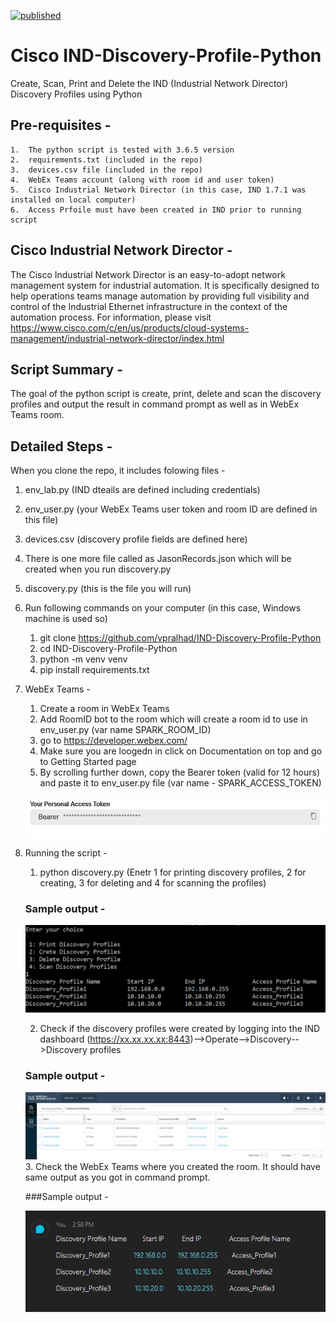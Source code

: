 [![published](https://static.production.devnetcloud.com/codeexchange/assets/images/devnet-published.svg)](https://developer.cisco.com/codeexchange/github/repo/vpralhad/IND-Discovery-Profile-Python)

# Cisco IND-Discovery-Profile-Python
Create, Scan, Print and Delete the IND (Industrial Network Director) Discovery Profiles using Python

## Pre-requisites -
	1.	The python script is tested with 3.6.5 version
	2.	requirements.txt (included in the repo)
	3. 	devices.csv file (included in the repo)
	4.	WebEx Teams account (along with room id and user token)
	5. 	Cisco Industrial Network Director (in this case, IND 1.7.1 was installed on local computer)
	6. 	Access Prfoile must have been created in IND prior to running script

## Cisco Industrial Network Director -

The Cisco Industrial Network Director is an easy-to-adopt network management system for industrial automation. It is specifically designed to help operations teams manage automation by providing full visibility and control of the Industrial Ethernet infrastructure in the context of the automation process.
For information, please visit https://www.cisco.com/c/en/us/products/cloud-systems-management/industrial-network-director/index.html

## Script Summary -

The goal of the python script is create, print, delete and scan the discovery profiles and output the result in command prompt as well as in WebEx Teams room.

## Detailed Steps -

When you clone the repo, it includes folowing files -
1.	env_lab.py (IND dteails are defined including credentials)
2.	env_user.py (your WebEx Teams user token and room ID are defined in this file)
3.	devices.csv (discovery profile fields are defined here)
4.	There is one more file called as JasonRecords.json which will be created when you run discovery.py
5.	discovery.py (this is the file you will run)

2.	Run following commands on your computer (in this case, Windows machine is used so)
	1.	git clone https://github.com/vpralhad/IND-Discovery-Profile-Python
	2.	cd IND-Discovery-Profile-Python
	3.	python -m venv venv
	4.	pip install requirements.txt

3.	WebEx Teams -
	1.	Create a room in WebEx Teams
	2.	Add RoomID bot to the room which will create a room id to use in env_user.py (var name SPARK_ROOM_ID)
	2.	go to https://developer.webex.com/
	2.	Make sure you are loogedn in click on Documentation on top and go to Getting Started page
	3.	By scrolling further down, copy the Bearer token (valid for 12 hours) and paste it to env_user.py file (var name 		- SPARK_ACCESS_TOKEN)
	
	![](Images/token.png)
	
4.	Running the script -
	1.	python discovery.py (Enetr 1 for printing discovery profiles, 2 for creating, 3 for deleting and 4 for scanning 		the profiles)
	
	### Sample output -
	
	![](Images/command.png)
	
	2. Check if the discovery profiles were created by logging into the IND dashboard  						(https://xx.xx.xx.xx:8443)-->Operate-->Discovery-->Discovery profiles
	### Sample output -
	
	![](Images/ind.png)
	3. Check the WebEx Teams where you created the room. It should have same output as you got in command prompt.
	
	###Sample output -
	
	![](Images/wteams.png)
